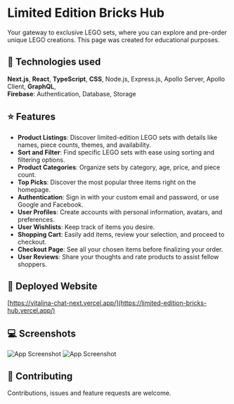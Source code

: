 # Limited Edition Bricks Hub

Your gateway to exclusive LEGO sets, where you can explore and pre-order unique LEGO creations. This page was created for educational purposes.

## 📡 Technologies used

**Next.js**, **React**, **TypeScript**, **CSS**, Node.js, Express.js, Apollo Server, Apollo Client, **GraphQL**, 
<br />
**Firebase**: Authentication, Database, Storage

## ⭐️ Features

- **Product Listings**: Discover limited-edition LEGO sets with details like names, piece counts, themes, and availability.
- **Sort and Filter**: Find specific LEGO sets with ease using sorting and filtering options.
- **Product Categories**: Organize sets by category, age, price, and piece count.
- **Top Picks**: Discover the most popular three items right on the homepage.
- **Authentication**: Sign in with your custom email and password, or use Google and Facebook.
- **User Profiles**: Create accounts with personal information, avatars, and preferences.
- **User Wishlists**: Keep track of items you desire.
- **Shopping Cart**: Easily add items, review your selection, and proceed to checkout.
- **Checkout Page**: See all your chosen items before finalizing your order.
- **User Reviews**: Share your thoughts and rate products to assist fellow shoppers.


## 🚀 Deployed Website

[https://vitalina-chat-next.vercel.app/](https://limited-edition-bricks-hub.vercel.app/)


## 💻 Screenshots

![App Screenshot](https://www.dropbox.com/scl/fi/n2z31wby8uslcn8xvha4v/limited_edition_1.jpg?rlkey=d7ja70cd0syix6ppnw355608p&raw=1)
![App Screenshot](https://www.dropbox.com/scl/fi/drork9pfsneesj1ge7r19/limited_edition_2.jpg?rlkey=l8xztug4xwrk4df36zu0pvfv4&raw=1)


## 🤝 Contributing

Contributions, issues and feature requests are welcome.
